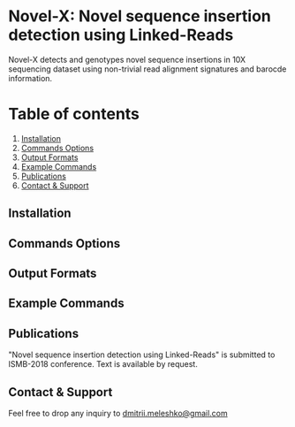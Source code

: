 Novel-X: Novel sequence insertion detection using Linked-Reads
======

Novel-X detects and genotypes novel sequence insertions in 10X sequencing dataset using non-trivial read alignment signatures and barocde information.

# Table of contents
1. [Installation](#installation)
2. [Commands Options](#commands-options)
3. [Output Formats](#output-formats)
4. [Example Commands](#example-commands)
5. [Publications](#publications)
6. [Contact & Support](#contact)

## Installation

## Commands Options

## Output Formats

## Example Commands

## Publications

"Novel sequence insertion detection using Linked-Reads" is submitted to ISMB-2018 conference. Text is available by request.

## Contact & Support

Feel free to drop any inquiry to [dmitrii.meleshko@gmail.com]() 
